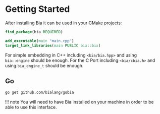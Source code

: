 # Getting Started

After installing Bia it can be used in your CMake projects:

```cmake
find_package(bia REQUIRED)

add_executable(main "main.cpp")
target_link_libraries(main PUBLIC bia::bia)
```

For simple embedding in C++ including `<bia/bia.hpp>` and using `bia::engine` should be enough. For the C Port including `<bia/cbia.h>` and using `bia_engine_t` should be enough.

## Go

```sh
go get github.com/bialang/gobia
```

!!! note
    You will need to have Bia installed on your machine in order to be able to use this interface.
